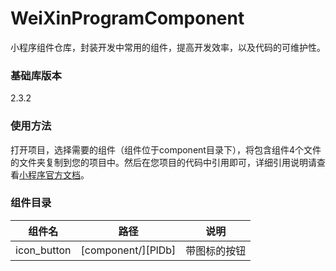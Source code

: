 # WeiXinProgramComponent

小程序组件仓库，封装开发中常用的组件，提高开发效率，以及代码的可维护性。

### 基础库版本

2.3.2

### 使用方法

打开项目，选择需要的组件（组件位于component目录下），将包含组件4个文件的文件夹复制到您的项目中。然后在您项目的代码中引用即可，详细引用说明请查看[小程序官方文档](https://developers.weixin.qq.com/miniprogram/dev/framework/custom-component/)。

### 组件目录

| 组件名 | 路径 | 说明 |
| ------ | ------ | ------ |
| icon_button | [component/][PlDb] | 带图标的按钮 |
